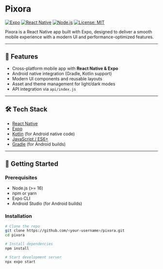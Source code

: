 # Pixora

[![Expo](https://img.shields.io/badge/Expo-49.0.0-000.svg?style=flat&logo=expo&logoColor=white)](https://expo.dev/)
[![React Native](https://img.shields.io/badge/React%20Native-0.74-blue.svg?style=flat&logo=react&logoColor=white)](https://reactnative.dev/)
[![Node.js](https://img.shields.io/badge/Node.js->=16-green.svg?style=flat&logo=node.js&logoColor=white)](https://nodejs.org/)
[![License: MIT](https://img.shields.io/badge/License-MIT-yellow.svg)](LICENSE)

Pixora is a React Native app built with Expo, designed to deliver a smooth mobile experience with a modern UI and performance-optimized features.  

---

## 📱 Features
- Cross-platform mobile app with **React Native & Expo**
- Android native integration (Gradle, Kotlin support)
- Modern UI components and reusable layouts
- Asset and theme management for light/dark modes
- API integration via `api/index.js`

---

## 🛠️ Tech Stack
- [React Native](https://reactnative.dev/)
- [Expo](https://expo.dev/)
- [Kotlin](https://kotlinlang.org/) (for Android native code)
- [JavaScript / ES6+](https://developer.mozilla.org/en-US/docs/Web/JavaScript)
- [Gradle](https://gradle.org/) (for Android builds)

---

## 🚀 Getting Started

### Prerequisites
- Node.js (>= 16)
- npm or yarn
- Expo CLI
- Android Studio (for Android builds)

### Installation
```bash
# Clone the repo
git clone https://github.com/<your-username>/pixora.git
cd pixora

# Install dependencies
npm install

# Start development server
npx expo start

